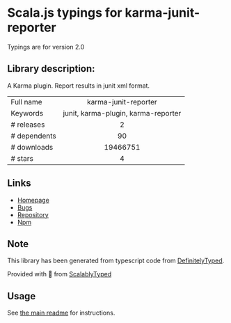 
# Scala.js typings for karma-junit-reporter

Typings are for version 2.0

## Library description:
A Karma plugin. Report results in junit xml format.

|                    |                 |
| ------------------ | :-------------: |
| Full name          | karma-junit-reporter |
| Keywords           | junit, karma-plugin, karma-reporter |
| # releases         | 2 |
| # dependents       | 90 |
| # downloads        | 19466751 |
| # stars            | 4 |

## Links
- [Homepage](https://github.com/karma-runner/karma-junit-reporter#readme)
- [Bugs](https://github.com/karma-runner/karma-junit-reporter/issues)
- [Repository](https://github.com/karma-runner/karma-junit-reporter)
- [Npm](https://www.npmjs.com/package/karma-junit-reporter)
    


## Note
This library has been generated from typescript code from [DefinitelyTyped](https://definitelytyped.org).

Provided with :purple_heart: from [ScalablyTyped](https://github.com/oyvindberg/ScalablyTyped)

## Usage
See [the main readme](../../readme.md) for instructions.


